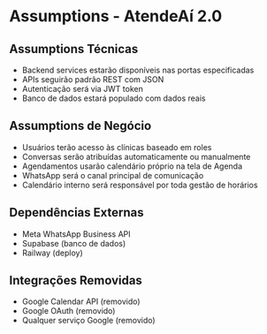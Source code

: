 # Assumptions - AtendeAí 2.0

## Assumptions Técnicas
- Backend services estarão disponíveis nas portas especificadas
- APIs seguirão padrão REST com JSON
- Autenticação será via JWT token
- Banco de dados estará populado com dados reais

## Assumptions de Negócio
- Usuários terão acesso às clínicas baseado em roles
- Conversas serão atribuídas automaticamente ou manualmente
- Agendamentos usarão calendário próprio na tela de Agenda
- WhatsApp será o canal principal de comunicação
- Calendário interno será responsável por toda gestão de horários

## Dependências Externas
- Meta WhatsApp Business API
- Supabase (banco de dados)
- Railway (deploy)

## Integrações Removidas
- Google Calendar API (removido)
- Google OAuth (removido)
- Qualquer serviço Google (removido)
